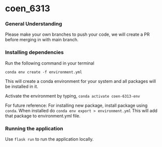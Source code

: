 # coen_6313

### General Understanding
Please make your own branches to push your code, we will create a PR before merging in with main branch.
### Installing dependencies
Run the following command in your terminal

`conda env create -f environment.yml`

This will create a conda environment for your system and all packages will be installed in it.

Activate the environment by typing, `conda activate coen-6313-env`

For future reference: For installing new package, install package using `conda`. When installed do `conda env export > environment.yml`
This will add that package to environment.yml file.

### Running the application
Use `flask run` to run the application locally.

